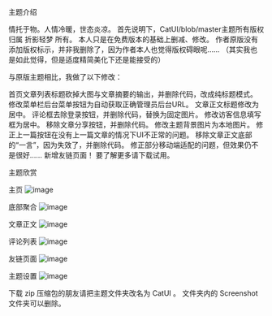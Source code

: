 主题介绍

情托于物。人情冷暖，世态炎凉。
首先说明下，CatUI/blob/master主题所有版权归属 折影轻梦 所有。
本人只是在免费版本的基础上删减、修改。
作者原版没有添加版权标示，并非我删除了，因为作者本人也觉得版权碍眼呢……
（其实我也是如此觉得，但是适度精简美化下还是能接受的）

与原版主题相比，我做了以下修改：

首页文章列表标题砍掉大图与文章摘要的输出，并删除代码，改成纯标题模式。
修改菜单栏后台菜单按钮为自动获取正确管理员后台URL。
文章正文标题修改为居中。
评论框去除登录按钮，并删除代码，替换为固定图片。
修改访客信息填写框为居中。
移除文章分享按钮，并删除代码。
修改主题背景图片为本地图片。
修正上一篇按钮在没有上一篇文章的情况下UI不正常的问题。
移除文章正文底部的“一言”，因为失效了，并删除代码。
修正部分移动端适配的问题，但效果仍不是很好……
新增友链页面！
要了解更多请下载试用。

主题欣赏

主页
![image](https://github.com/galnetwen/CatUI/blob/master/Screenshot/20171118175157.png)

底部聚合
![image](https://github.com/galnetwen/CatUI/blob/master/Screenshot/20171118175239.png)

文章正文
![image](https://github.com/galnetwen/CatUI/blob/master/Screenshot/20171118175827.png)

评论列表
![image](https://github.com/galnetwen/CatUI/blob/master/Screenshot/20171118175839.png)

友链页面
![image](https://github.com/galnetwen/CatUI/blob/master/Screenshot/20171118175907.png)

主题设置
![image](https://github.com/galnetwen/CatUI/blob/master/Screenshot/20171118202607.png)

下载 zip 压缩包的朋友请把主题文件夹改名为 CatUI 。
文件夹内的 Screenshot 文件夹可以删除。
